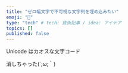 ```yaml
---
title: "ゼロ幅文字で不可視な文字列を埋め込みたい"
emoji: "🤖"
type: "tech" # tech: 技術記事 / idea: アイデア
topics: []
published: false
---
```


Unicode はカオスな文字コード

消しちゃった(´;ω;｀)